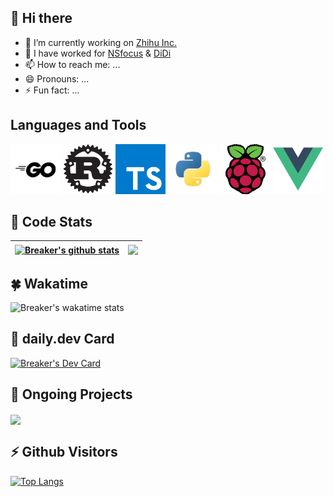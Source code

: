 ## 👋 Hi there 

<!--
**iBreaker/iBreaker** is a ✨ _special_ ✨ repository because its `README.md` (this file) appears on your GitHub profile.

Here are some ideas to get you started:
-->

- 🔭 I’m currently working on [Zhihu Inc.](https://github.com/zhihu)
- 🌱 I have worked for [NSfocus](https://www.nsfocus.com.cn/) & [DiDi](https://github.com/didi)
- 📫 How to reach me: ...
- 😄 Pronouns: ...
- ⚡ Fun fact: ...

## Languages and Tools
<code><img height="80" src="https://raw.githubusercontent.com/github/explore/80688e429a7d4ef2fca1e82350fe8e3517d3494d/topics/go/go.png"></code>
<code><img height="80" src="https://raw.githubusercontent.com/github/explore/80688e429a7d4ef2fca1e82350fe8e3517d3494d/topics/rust/rust.png"></code>
<code><img height="80" src="https://raw.githubusercontent.com/github/explore/80688e429a7d4ef2fca1e82350fe8e3517d3494d/topics/typescript/typescript.png"></code>
<code><img height="80" src="https://raw.githubusercontent.com/github/explore/80688e429a7d4ef2fca1e82350fe8e3517d3494d/topics/python/python.png"></code>
<code><img height="80" src="https://raw.githubusercontent.com/github/explore/80688e429a7d4ef2fca1e82350fe8e3517d3494d/topics/raspberry-pi/raspberry-pi.png"></code>
<code><img height="80" src="https://raw.githubusercontent.com/github/explore/80688e429a7d4ef2fca1e82350fe8e3517d3494d/topics/vue/vue.png"></code>

## 🐊 Code Stats

| <a href="https://github.com/iBreaker"><img align="center" src="https://github-readme-stats.vercel.app/api?username=iBreaker&show_icons=true&include_all_commits=true&hide_border=true" alt="Breaker's github stats" /></a> | <a href="https://github.com/iBreaker"><img align="center" src="https://github-readme-stats.vercel.app/api/top-langs/?username=iBreaker&layout=compact&hide_border=truer&hide=Makefile,Shell,Prolog,HTML,Gettext%20Catalog" /></a> |
| ------------- | ------------- |


## 🍀 Wakatime

![Breaker's wakatime stats](https://github-readme-stats.vercel.app/api/wakatime?username=Breaker&show_icons=true) 


## 🦄 daily.dev Card
<a href="https://app.daily.dev/Breaker"><img src="https://api.daily.dev/devcards/d19737e6d0e2456893a9fe5413b9b965.png?r=d0n" width="400" alt="Breaker's Dev Card"/></a>


## 🌴 Ongoing Projects
<a href="https://github.com/iBreaker/transformer">
  <img align="center" src="https://github-readme-stats.vercel.app/api/pin/?username=iBreaker&repo=transformer" />
</a>


## ⚡ Github Visitors


[![Top Langs](https://profile-counter.glitch.me/iBreaker/count.svg)](https://github.com/iBreaker)
